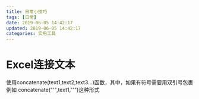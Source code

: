 ```yaml
---
title: 日常小技巧
tags: [日常]
date: 2019-06-05 14:42:17
updated: 2019-06-05 14:42:17
categories: 实用工具
---
```


# Excel连接文本
使用concatenate(text1,text2,text3...)函数，其中，如果有符号需要用双引号包裹
例如 concatenate("'",text1,"'")这种形式